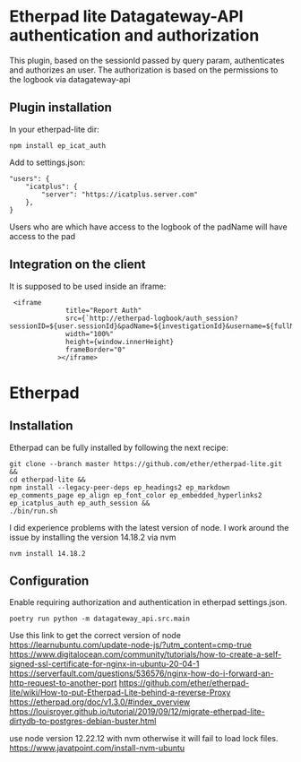 # Etherpad lite Datagateway-API authentication and authorization

This plugin, based on the sessionId passed by query param, authenticates and authorizes an user. The authorization is based on the permissions to the logbook via datagateway-api


## Plugin installation

In your etherpad-lite dir:

    npm install ep_icat_auth

Add to settings.json:

```
"users": {
    "icatplus": {
        "server": "https://icatplus.server.com"
    },
}
```

Users who are which have access to the logbook of the padName will have access to the pad

## Integration on the client

It is supposed to be used inside an iframe:

```
 <iframe
              title="Report Auth"
              src={`http://etherpad-logbook/auth_session?sessionID=${user.sessionId}&padName=${investigationId}&username=${fullName}`}
              width="100%"
              height={window.innerHeight}
              frameBorder="0"
            ></iframe>
```

# Etherpad 

## Installation

Etherpad can be fully installed by following the next recipe:
```
git clone --branch master https://github.com/ether/etherpad-lite.git &&
cd etherpad-lite &&
npm install --legacy-peer-deps ep_headings2 ep_markdown ep_comments_page ep_align ep_font_color ep_embedded_hyperlinks2 ep_icatplus_auth ep_auth_session &&
./bin/run.sh

```

I did experience problems with the latest version of node. I work around the issue by installing the version 14.18.2 via nvm
```
nvm install 14.18.2
```

## Configuration

Enable requiring authorization and authentication in etherpad settings.json.
```
poetry run python -m datagateway_api.src.main
```
Use this link to get the correct version of node https://learnubuntu.com/update-node-js/?utm_content=cmp-true
https://www.digitalocean.com/community/tutorials/how-to-create-a-self-signed-ssl-certificate-for-nginx-in-ubuntu-20-04-1
https://serverfault.com/questions/536576/nginx-how-do-i-forward-an-http-request-to-another-port
https://github.com/ether/etherpad-lite/wiki/How-to-put-Etherpad-Lite-behind-a-reverse-Proxy
https://etherpad.org/doc/v1.3.0/#index_overview
https://louisroyer.github.io/tutorial/2019/09/12/migrate-etherpad-lite-dirtydb-to-postgres-debian-buster.html

use node version 12.22.12 with nvm otherwise it will fail to load lock files. https://www.javatpoint.com/install-nvm-ubuntu
